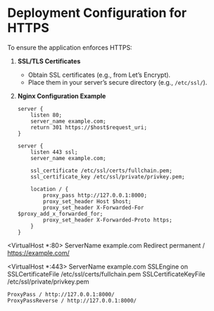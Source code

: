 # Deployment Configuration for HTTPS

To ensure the application enforces HTTPS:

1. **SSL/TLS Certificates**  
   - Obtain SSL certificates (e.g., from Let’s Encrypt).
   - Place them in your server’s secure directory (e.g., `/etc/ssl/`).

2. **Nginx Configuration Example**  
   ```nginx
   server {
       listen 80;
       server_name example.com;
       return 301 https://$host$request_uri;
   }

   server {
       listen 443 ssl;
       server_name example.com;

       ssl_certificate /etc/ssl/certs/fullchain.pem;
       ssl_certificate_key /etc/ssl/private/privkey.pem;

       location / {
           proxy_pass http://127.0.0.1:8000;
           proxy_set_header Host $host;
           proxy_set_header X-Forwarded-For $proxy_add_x_forwarded_for;
           proxy_set_header X-Forwarded-Proto https;
       }
   }

<VirtualHost *:80>
    ServerName example.com
    Redirect permanent / https://example.com/
</VirtualHost>

<VirtualHost *:443>
    ServerName example.com
    SSLEngine on
    SSLCertificateFile /etc/ssl/certs/fullchain.pem
    SSLCertificateKeyFile /etc/ssl/private/privkey.pem

    ProxyPass / http://127.0.0.1:8000/
    ProxyPassReverse / http://127.0.0.1:8000/
</VirtualHost>
